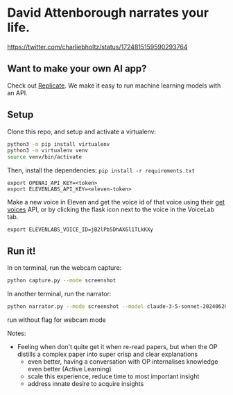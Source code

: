 # David Attenborough narrates your life. 

https://twitter.com/charliebholtz/status/1724815159590293764

## Want to make your own AI app?
Check out [Replicate](https://replicate.com). We make it easy to run machine learning models with an API.

## Setup

Clone this repo, and setup and activate a virtualenv:

```bash
python3 -m pip install virtualenv
python3 -m virtualenv venv
source venv/bin/activate
```

Then, install the dependencies:
`pip install -r requirements.txt`

```
export OPENAI_API_KEY=<token>
export ELEVENLABS_API_KEY=<eleven-token>
```

Make a new voice in Eleven and get the voice id of that voice using their [get voices](https://elevenlabs.io/docs/api-reference/voices) API, or by clicking the flask icon next to the voice in the VoiceLab tab.

```
export ELEVENLABS_VOICE_ID=jB2lPb5DhAX6l1TLkKXy
```

## Run it!

In on terminal, run the webcam capture:
```bash
python capture.py --mode screenshot
```
In another terminal, run the narrator:

```bash
python narrator.py --mode screenshot --model claude-3-5-sonnet-20240620, gpt-4o, gemini/gemini-1.5-pro
```

run without flag for webcam mode


Notes:
* Feeling when don't quite get it when re-read papers, but when the OP distills a complex paper into super crisp and clear explanations
    * even better, having a conversation with OP internalises knowledge even better (Active Learning)
    * scale this experience, reduce time to most important insight
    * address innate desire to acquire insights